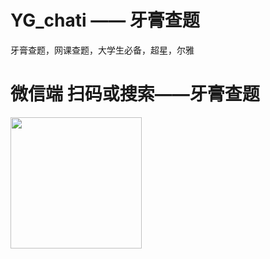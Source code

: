# YG_chati —— 牙膏查题
牙膏查题，网课查题，大学生必备，超星，尔雅


# 微信端 扫码或搜索——牙膏查题

<img src="https://g-photo.oss-cn-shanghai.aliyuncs.com/gh_5eadfd88eb7f_344.jpg" height="210" width="210" >
